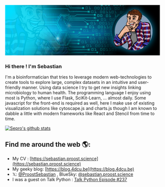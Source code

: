 <img src="https://raw.githubusercontent.com/sepro/sepro/master/img/header_blank.jpg" alt="banner for the GitHub profile page of Sebastian Proost" />

### Hi there ! I'm Sebastian

I'm a bioinformatician that tries to leverage modern web-technologies to create tools to explore large, complex datasets in an intuitive and user-friendly manner. Using data science I try to get new insights linking microbiology to human health. The programming language I enjoy using most is Python, where I use Flask, SciKit-Learn, ... almost daily. Some javascript for the front-end is required as well, here I make use of existing visualization solutions like cytoscape.js and charts.js though I am known to dabble a little with modern frameworks like React and Stencil from time to time.

[![Sepro's github stats](https://github-readme-stats.vercel.app/api?username=sepro)](https://github.com/anuraghazra/github-readme-stats)

## Find me around the web 🌎:
  * My CV : [https://sebastian.proost.science](https://sebastian.proost.science)
  * My geeky blog: [https://blog.4dcu.be](https://blog.4dcu.be)
  * 𝕏: [@ProostSebastian](https://x.com/ProostSebastian) , BlueSky: [@sebastian.proost.science](https://bsky.app/profile/sebastian.proost.science)
  * I was a guest on Talk Python : [Talk Python Episode #237](https://talkpython.fm/episodes/show/237/a-gut-feeling-about-python)

